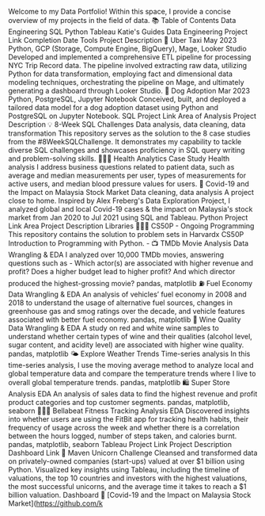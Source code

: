 Welcome to my Data Portfolio! Within this space, I provide a concise overview of my projects in the field of data.
📚 Table of Contents
Data Engineering
SQL
Python
Tableau
Katie's Guides
Data Engineering
Project Link	Completion Date	Tools	Project Description
🚗 Uber Taxi	May 2023	Python, GCP (Storage, Compute Engine, BigQuery), Mage, Looker Studio	Developed and implemented a comprehensive ETL pipeline for processing NYC Trip Record data. The pipeline involved extracting raw data, utilizing Python for data transformation, employing fact and dimensional data modeling techniques, orchestrating the pipeline on Mage, and ultimately generating a dashboard through Looker Studio.
🐶 Dog Adoption	Mar 2023	Python, PostgreSQL, Jupyter Notebook	Conceived, built, and deployed a tailored data model for a dog adoption dataset using Python and PostgreSQL on Jupyter Notebook.
SQL
Project Link	Area of Analysis	Project Description
💡 8-Week SQL Challenges	Data analysis, data cleaning, data transformation	This repository serves as the solution to the 8 case studies from the #8WeekSQLChallenge. It demonstrates my capability to tackle diverse SQL challenges and showcases proficiency in SQL query writing and problem-solving skills.
👩🏻‍⚕️ Health Analytics Case Study	Health analysis	I address business questions related to patient data, such as average and median measurements per user, types of measurements for active users, and median blood pressure values for users.
🦠 Covid-19 and the Impact on Malaysia Stock Market	Data cleaning, data analysis	A project close to home. Inspired by Alex Freberg's Data Exploration Project, I analyzed global and local Covid-19 cases & the impact on Malaysia's stock market from Jan 2020 to Jul 2021 using SQL and Tableau.
Python
Project Link	Area	Project Description	Libraries
👩🏻‍💻 CS50P - Ongoing	Programming	This repository contains the solution to problem sets in Harvardx CS50P Introduction to Programming with Python.	-
📺 TMDb Movie Analysis	Data Wrangling & EDA	I analyzed over 10,000 TMDb movies, answering questions such as - Which actor(s) are associated with higher revenue and profit? Does a higher budget lead to higher profit? And which director produced the highest-grossing movie?	pandas, matplotlib
⛽️ Fuel Economy	Data Wrangling & EDA	An analysis of vehicles’ fuel economy in 2008 and 2018 to understand the usage of alternative fuel sources, changes in greenhouse gas and smog ratings over the decade, and vehicle features associated with better fuel economy.	pandas, matplotlib
🍷 Wine Quality	Data Wrangling & EDA	A study on red and white wine samples to understand whether certain types of wine and their qualities (alcohol level, sugar content, and acidity level) are associated with higher wine quality.	pandas, matplotlib
🌤 Explore Weather Trends	Time-series analysis	In this time-series analysis, I use the moving average method to analyze local and global temperature data and compare the temperature trends where I live to overall global temperature trends.	pandas, matplotlib
🛍 Super Store Analysis	EDA	An analysis of sales data to find the highest revenue and profit product categories and top customer segments.	pandas, matplotlib, seaborn
🏃🏻‍♀️ Bellabeat Fitness Tracking Analysis	EDA	Discovered insights into whether users are using the FitBit app for tracking health habits, their frequency of usage across the week and whether there is a correlation between the hours logged, number of steps taken, and calories burnt.	pandas, matplotlib, seaborn
Tableau
Project Link	Project Description	Dashboard Link
🦄 Maven Unicorn Challenge	Cleansed and transformed data on privately-owned companies (start-ups) valued at over $1 billion using Python. Visualized key insights using Tableau, including the timeline of valuations, the top 10 countries and investors with the highest valuations, the most successful unicorns, and the average time it takes to reach a $1 billion valuation.	Dashboard
🦠 [Covid-19 and the Impact on Malaysia Stock Market](https://github.com/k	
